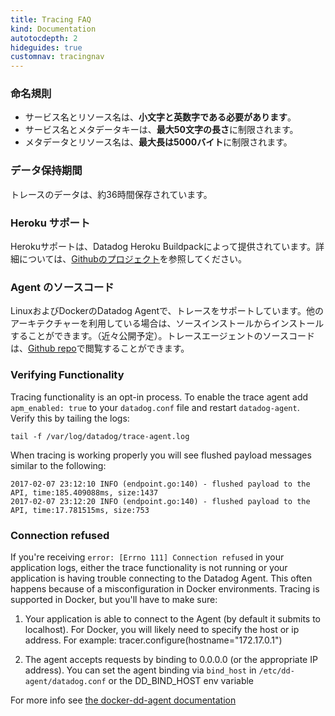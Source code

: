 ```yaml
---
title: Tracing FAQ
kind: Documentation
autotocdepth: 2
hideguides: true
customnav: tracingnav
---
```


<!-- ### Naming

* Service names and resource names **must be lowercase, alphanumeric characters**.
* Service names and metadata keys are limited to **a maximum length of 50 characters**.
* Metadata and resource names have **a maximum length of 5000 bytes**. -->

### 命名規則

* サービス名とリソース名は、**小文字と英数字である必要があります**。
* サービス名とメタデータキーは、**最大50文字の長さ**に制限されます。
* メタデータとリソース名は、**最大長は5000バイト**に制限されます。


<!-- ### Data Retention

Trace data is currently being stored for about 36 hours. -->

### データ保持期間

トレースのデータは、約36時間保存されています。


<!-- ### Heroku

Heroku support is currently provided by the Datadog Heroku Buildpack. For more information, please reference [the project on Github](https://github.com/DataDog/heroku-buildpack-datadog) -->

### Heroku サポート

Herokuサポートは、Datadog Heroku Buildpackによって提供されています。詳細については、[Githubのプロジェクト](https://github.com/DataDog/heroku-buildpack-datadog)を参照してください。


<!-- ### Agent Source

Tracing is supported in the Datadog Agent for Linux and Docker. For other architectures, you can use the source install (coming soon). Trace agent source code is available on [the Github repo](https://github.com/DataDog/datadog-trace-agent). -->

### Agent のソースコード

LinuxおよびDockerのDatadog Agentで、トレースをサポートしています。他のアーキテクチャーを利用している場合は、ソースインストールからインストールすることができます。（近々公開予定）。トレースエージェントのソースコードは、[Github repo](https://github.com/DataDog/datadog-trace-agent)で閲覧することができます。


### Verifying Functionality

Tracing functionality is an opt-in process. To enable the trace agent add `apm_enabled: true` to your `datadog.conf` file and restart `datadog-agent`.
Verify this by tailing the logs:

    tail -f /var/log/datadog/trace-agent.log


When tracing is working properly you will see flushed payload messages similar to the following:

    2017-02-07 23:12:10 INFO (endpoint.go:140) - flushed payload to the API, time:185.409088ms, size:1437
    2017-02-07 23:12:20 INFO (endpoint.go:140) - flushed payload to the API, time:17.781515ms, size:753

### Connection refused

If you're receiving `error: [Errno 111] Connection refused` in your application logs, either the trace functionality is not running or your application is having trouble connecting to the Datadog Agent. This often happens because of a misconfiguration in Docker environments.  Tracing is supported in Docker, but you'll have to make sure:

1.  Your application is able to connect to the Agent (by default it submits to localhost). For Docker, you will likely need to specify the host or ip address. For example:
    tracer.configure(hostname="172.17.0.1")

2) The agent accepts requests by binding to 0.0.0.0 (or the appropriate IP address). You can set the agent binding via `bind_host` in `/etc/dd-agent/datadog.conf` or the DD_BIND_HOST env variable

For more info see [the docker-dd-agent documentation](https://github.com/DataDog/docker-dd-agent/blob/master/README.md#tracing--apm)
